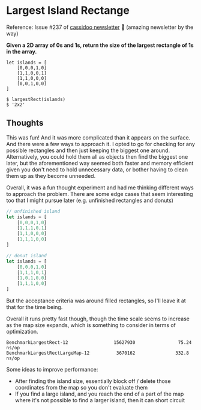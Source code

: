 # Largest Island Rectange

Reference: Issue #237 of [cassidoo newsletter](https://buttondown.email/cassidoo/archive/change-your-thoughts-and-you-change-your-world/) 🎉 (amazing newsletter by the way)

**Given a 2D array of 0s and 1s, return the size of the largest rectangle of 1s in the array.**

```console
let islands = [
    [0,0,0,1,0]
    [1,1,0,0,1]
    [1,1,0,0,0]
    [0,0,1,0,0]
]

$ largestRect(islands)
$ '2x2'
```

## Thoughts

This was fun! And it was more complicated than it appears on the surface. And there were a few ways to approach it. I opted to go for checking for any possible rectangles and then just keeping the biggest one around. Alternatively, you could hold them all as objects then find the biggest one later, but the aforementioned way seemed both faster and memory efficient given you don't need to hold unnecessary data, or bother having to clean them up as they become unneeded.

Overall, it was a fun thought experiment and had me thinking different ways to approach the problem. There are some edge cases that seem interesting too that I might pursue later (e.g. unfinished rectangles and donuts)

```javascript
// unfinished island
let islands = [
    [0,0,0,1,0]
    [1,1,1,0,1]
    [1,1,0,0,0]
    [1,1,1,0,0]
]

// donut island
let islands = [
    [0,0,0,1,0]
    [1,1,1,0,1]
    [1,0,1,0,0]
    [1,1,1,0,0]
]
```

But the acceptance criteria was around filled rectangles, so I'll leave it at that for the time being.

Overall it runs pretty fast though, though the time scale seems to increase as the map size expands, which is something to consider in terms of optimization.

```console
BenchmarkLargestRect-12                 15627930                75.24 ns/op
BenchmarkLargestRectLargeMap-12          3670162               332.8 ns/op
```

Some ideas to improve performance:

*   After finding the island size, essentially block off / delete those coordinates from the map so you don't evaluate them
*   If you find a large island, and you reach the end of a part of the map where it's not possible to find a larger island, then it can short circuit
